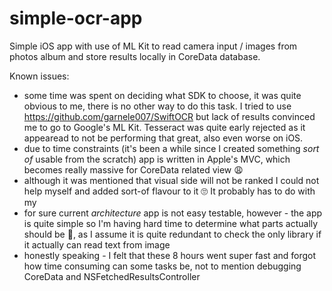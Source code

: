 # simple-ocr-app

Simple iOS app with use of ML Kit to read camera input / images from photos album and
store results locally in CoreData database.

Known issues:
- some time was spent on deciding what SDK to choose, it was quite obvious to me, there is no other way to do this task.
I tried to use https://github.com/garnele007/SwiftOCR but lack of results convinced me to go to Google's ML Kit. 
Tesseract was quite early rejected as it appearead to not be performing that great, also even worse on iOS.
- due to time constraints (it's been a while since I created something _sort of_ usable from the scratch) 
app is written in Apple's MVC, which becomes really massive for CoreData related view 😩
- although it was mentioned that visual side will not be ranked I could not help myself and added sort-of flavour to it 🙄 
It probably has to do with my 
- for sure current _architecture_ app is not easy testable, however - the app is quite simple so I'm having hard time to 
determine  what parts actually should be 🤔, as I assume it is quite redundant to check the only library 
if it actually can read text from image
- honestly speaking - I felt that these 8 hours went super fast and forgot how time consuming can some tasks be, 
not to mention debugging CoreData and NSFetchedResultsController
